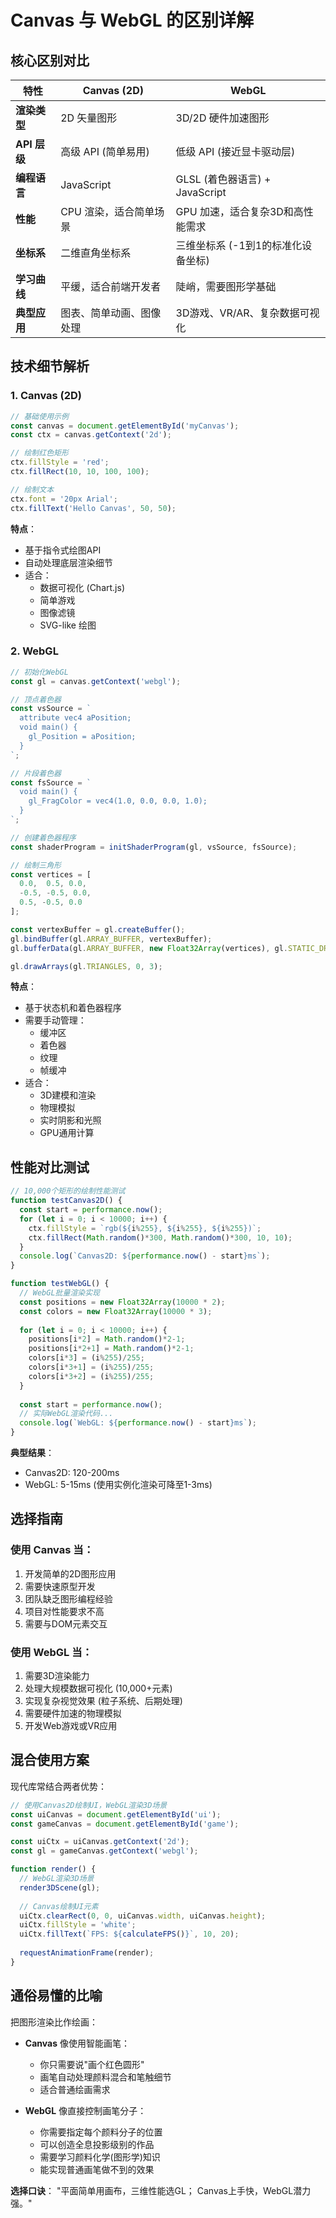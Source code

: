 # Canvas 与 WebGL 的区别详解

## 核心区别对比

| 特性                | Canvas (2D)                          | WebGL                              |
|---------------------|---------------------------------------|------------------------------------|
| **渲染类型**         | 2D 矢量图形                           | 3D/2D 硬件加速图形                  |
| **API 层级**        | 高级 API (简单易用)                   | 低级 API (接近显卡驱动层)            |
| **编程语言**        | JavaScript                            | GLSL (着色器语言) + JavaScript      |
| **性能**            | CPU 渲染，适合简单场景                 | GPU 加速，适合复杂3D和高性能需求     |
| **坐标系**          | 二维直角坐标系                        | 三维坐标系 (-1到1的标准化设备坐标)   |
| **学习曲线**        | 平缓，适合前端开发者                   | 陡峭，需要图形学基础                 |
| **典型应用**        | 图表、简单动画、图像处理               | 3D游戏、VR/AR、复杂数据可视化        |

## 技术细节解析

### 1. Canvas (2D)

```javascript
// 基础使用示例
const canvas = document.getElementById('myCanvas');
const ctx = canvas.getContext('2d');

// 绘制红色矩形
ctx.fillStyle = 'red';
ctx.fillRect(10, 10, 100, 100);

// 绘制文本
ctx.font = '20px Arial';
ctx.fillText('Hello Canvas', 50, 50);
```

**特点**：
- 基于指令式绘图API
- 自动处理底层渲染细节
- 适合：
  - 数据可视化 (Chart.js)
  - 简单游戏
  - 图像滤镜
  - SVG-like 绘图

### 2. WebGL

```javascript
// 初始化WebGL
const gl = canvas.getContext('webgl');

// 顶点着色器
const vsSource = `
  attribute vec4 aPosition;
  void main() {
    gl_Position = aPosition;
  }
`;

// 片段着色器
const fsSource = `
  void main() {
    gl_FragColor = vec4(1.0, 0.0, 0.0, 1.0);
  }
`;

// 创建着色器程序
const shaderProgram = initShaderProgram(gl, vsSource, fsSource);

// 绘制三角形
const vertices = [
  0.0,  0.5, 0.0,
  -0.5, -0.5, 0.0,
  0.5, -0.5, 0.0
];

const vertexBuffer = gl.createBuffer();
gl.bindBuffer(gl.ARRAY_BUFFER, vertexBuffer);
gl.bufferData(gl.ARRAY_BUFFER, new Float32Array(vertices), gl.STATIC_DRAW);

gl.drawArrays(gl.TRIANGLES, 0, 3);
```

**特点**：
- 基于状态机和着色器程序
- 需要手动管理：
  - 缓冲区
  - 着色器
  - 纹理
  - 帧缓冲
- 适合：
  - 3D建模和渲染
  - 物理模拟
  - 实时阴影和光照
  - GPU通用计算

## 性能对比测试

```javascript
// 10,000个矩形的绘制性能测试
function testCanvas2D() {
  const start = performance.now();
  for (let i = 0; i < 10000; i++) {
    ctx.fillStyle = `rgb(${i%255}, ${i%255}, ${i%255})`;
    ctx.fillRect(Math.random()*300, Math.random()*300, 10, 10);
  }
  console.log(`Canvas2D: ${performance.now() - start}ms`);
}

function testWebGL() {
  // WebGL批量渲染实现
  const positions = new Float32Array(10000 * 2);
  const colors = new Float32Array(10000 * 3);
  
  for (let i = 0; i < 10000; i++) {
    positions[i*2] = Math.random()*2-1;
    positions[i*2+1] = Math.random()*2-1;
    colors[i*3] = (i%255)/255;
    colors[i*3+1] = (i%255)/255;
    colors[i*3+2] = (i%255)/255;
  }
  
  const start = performance.now();
  // 实际WebGL渲染代码...
  console.log(`WebGL: ${performance.now() - start}ms`);
}
```

**典型结果**：
- Canvas2D: 120-200ms
- WebGL: 5-15ms (使用实例化渲染可降至1-3ms)

## 选择指南

### 使用 Canvas 当：
1. 开发简单的2D图形应用
2. 需要快速原型开发
3. 团队缺乏图形编程经验
4. 项目对性能要求不高
5. 需要与DOM元素交互

### 使用 WebGL 当：
1. 需要3D渲染能力
2. 处理大规模数据可视化 (10,000+元素)
3. 实现复杂视觉效果 (粒子系统、后期处理)
4. 需要硬件加速的物理模拟
5. 开发Web游戏或VR应用

## 混合使用方案

现代库常结合两者优势：
```javascript
// 使用Canvas2D绘制UI，WebGL渲染3D场景
const uiCanvas = document.getElementById('ui');
const gameCanvas = document.getElementById('game');

const uiCtx = uiCanvas.getContext('2d');
const gl = gameCanvas.getContext('webgl');

function render() {
  // WebGL渲染3D场景
  render3DScene(gl);
  
  // Canvas绘制UI元素
  uiCtx.clearRect(0, 0, uiCanvas.width, uiCanvas.height);
  uiCtx.fillStyle = 'white';
  uiCtx.fillText(`FPS: ${calculateFPS()}`, 10, 20);
  
  requestAnimationFrame(render);
}
```

## 通俗易懂的比喻

把图形渲染比作绘画：

- **Canvas** 像使用智能画笔：
  - 你只需要说"画个红色圆形"
  - 画笔自动处理颜料混合和笔触细节
  - 适合普通绘画需求

- **WebGL** 像直接控制画笔分子：
  - 你需要指定每个颜料分子的位置
  - 可以创造全息投影级别的作品
  - 需要学习颜料化学(图形学)知识
  - 能实现普通画笔做不到的效果

**选择口诀**：
"平面简单用画布，三维性能选GL；
Canvas上手快，WebGL潜力强。"

